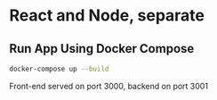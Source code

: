 # React and Node, separate

## Run App Using Docker Compose

```bash
docker-compose up --build
```

Front-end served on port 3000, backend on port 3001
